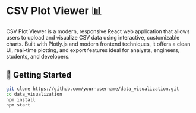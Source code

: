 # CSV Plot Viewer 📊

CSV Plot Viewer is a modern, responsive React web application that allows users to upload and visualize CSV data using interactive, customizable charts. Built with Plotly.js and modern frontend techniques, it offers a clean UI, real-time plotting, and export features ideal for analysts, engineers, students, and developers.

## 🚀 Getting Started

```bash
git clone https://github.com/your-username/data_visualization.git
cd data_visualization
npm install
npm start
